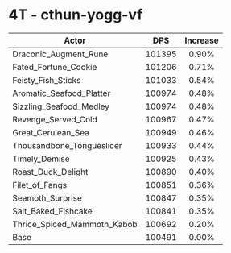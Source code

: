 # 4T - cthun-yogg-vf
| Actor | DPS | Increase |
|---|:---:|:---:|
|Draconic_Augment_Rune|101395|0.90%|
|Fated_Fortune_Cookie|101206|0.71%|
|Feisty_Fish_Sticks|101033|0.54%|
|Aromatic_Seafood_Platter|100974|0.48%|
|Sizzling_Seafood_Medley|100974|0.48%|
|Revenge_Served_Cold|100967|0.47%|
|Great_Cerulean_Sea|100949|0.46%|
|Thousandbone_Tongueslicer|100933|0.44%|
|Timely_Demise|100925|0.43%|
|Roast_Duck_Delight|100890|0.40%|
|Filet_of_Fangs|100851|0.36%|
|Seamoth_Surprise|100847|0.35%|
|Salt_Baked_Fishcake|100841|0.35%|
|Thrice_Spiced_Mammoth_Kabob|100692|0.20%|
|Base|100491|0.00%|
